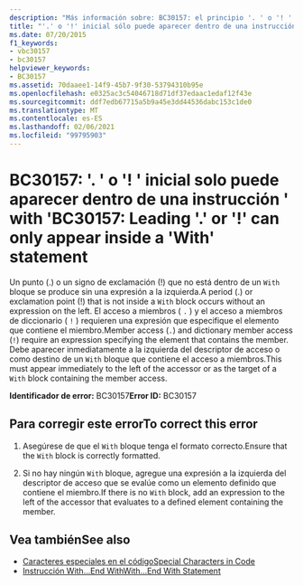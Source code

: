 ```yaml
---
description: "Más información sobre: BC30157: el principio '. ' o '! ' solo puede aparecer dentro de una instrucción ' with '"
title: "'.' o '!' inicial sólo puede aparecer dentro de una instrucción 'With'"
ms.date: 07/20/2015
f1_keywords:
- vbc30157
- bc30157
helpviewer_keywords:
- BC30157
ms.assetid: 70daaee1-14f9-45b7-9f30-53794310b95e
ms.openlocfilehash: e0325ac3c54046718d71df37edaac1edaf12f43e
ms.sourcegitcommit: ddf7edb67715a5b9a45e3dd44536dabc153c1de0
ms.translationtype: MT
ms.contentlocale: es-ES
ms.lasthandoff: 02/06/2021
ms.locfileid: "99795903"
---
```

# <a name="bc30157-leading--or--can-only-appear-inside-a-with-statement"></a><span data-ttu-id="653ff-103">BC30157: '. ' o '! ' inicial solo puede aparecer dentro de una instrucción ' with '</span><span class="sxs-lookup"><span data-stu-id="653ff-103">BC30157: Leading '.' or '!' can only appear inside a 'With' statement</span></span>

<span data-ttu-id="653ff-104">Un punto (.) o un signo de exclamación (!) que no está dentro de un `With` bloque se produce sin una expresión a la izquierda.</span><span class="sxs-lookup"><span data-stu-id="653ff-104">A period (.) or exclamation point (!) that is not inside a `With` block occurs without an expression on the left.</span></span> <span data-ttu-id="653ff-105">El acceso a miembros ( `.` ) y el acceso a miembros de diccionario ( `!` ) requieren una expresión que especifique el elemento que contiene el miembro.</span><span class="sxs-lookup"><span data-stu-id="653ff-105">Member access (`.`) and dictionary member access (`!`) require an expression specifying the element that contains the member.</span></span> <span data-ttu-id="653ff-106">Debe aparecer inmediatamente a la izquierda del descriptor de acceso o como destino de un `With` bloque que contiene el acceso a miembros.</span><span class="sxs-lookup"><span data-stu-id="653ff-106">This must appear immediately to the left of the accessor or as the target of a `With` block containing the member access.</span></span>

 <span data-ttu-id="653ff-107">**Identificador de error:** BC30157</span><span class="sxs-lookup"><span data-stu-id="653ff-107">**Error ID:** BC30157</span></span>

## <a name="to-correct-this-error"></a><span data-ttu-id="653ff-108">Para corregir este error</span><span class="sxs-lookup"><span data-stu-id="653ff-108">To correct this error</span></span>

1. <span data-ttu-id="653ff-109">Asegúrese de que el `With` bloque tenga el formato correcto.</span><span class="sxs-lookup"><span data-stu-id="653ff-109">Ensure that the `With` block is correctly formatted.</span></span>

2. <span data-ttu-id="653ff-110">Si no hay ningún `With` bloque, agregue una expresión a la izquierda del descriptor de acceso que se evalúe como un elemento definido que contiene el miembro.</span><span class="sxs-lookup"><span data-stu-id="653ff-110">If there is no `With` block, add an expression to the left of the accessor that evaluates to a defined element containing the member.</span></span>

## <a name="see-also"></a><span data-ttu-id="653ff-111">Vea también</span><span class="sxs-lookup"><span data-stu-id="653ff-111">See also</span></span>

- [<span data-ttu-id="653ff-112">Caracteres especiales en el código</span><span class="sxs-lookup"><span data-stu-id="653ff-112">Special Characters in Code</span></span>](../../programming-guide/program-structure/special-characters-in-code.md)
- [<span data-ttu-id="653ff-113">Instrucción With...End With</span><span class="sxs-lookup"><span data-stu-id="653ff-113">With...End With Statement</span></span>](../statements/with-end-with-statement.md)
